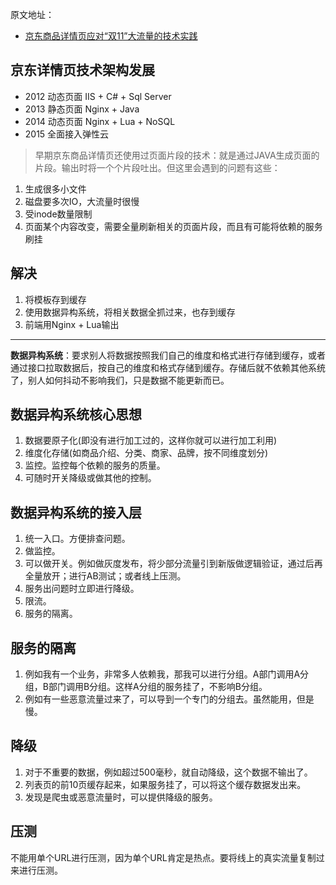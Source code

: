
原文地址：
* [京东商品详情页应对“双11”大流量的技术实践](https://mp.weixin.qq.com/s/ezYqgYPCRe0oNgbn2AE9zA)

## 京东详情页技术架构发展
- 2012  动态页面  IIS + C# + Sql Server
- 2013  静态页面  Nginx + Java
- 2014  动态页面  Nginx + Lua + NoSQL
- 2015  全面接入弹性云


> 早期京东商品详情页还使用过页面片段的技术：就是通过JAVA生成页面的片段。输出时将一个个片段吐出。但这里会遇到的问题有这些：
1. 生成很多小文件
1. 磁盘要多次IO，大流量时很慢
1. 受inode数量限制
1. 页面某个内容改变，需要全量刷新相关的页面片段，而且有可能将依赖的服务刷挂


## 解决
1. 将模板存到缓存
1. 使用数据异构系统，将相关数据全抓过来，也存到缓存
1. 前端用Nginx + Lua输出


---


**数据异构系统**：要求别人将数据按照我们自己的维度和格式进行存储到缓存，或者通过接口拉取数据后，按自己的维度和格式存储到缓存。存储后就不依赖其他系统了，别人如何抖动不影响我们，只是数据不能更新而已。


## 数据异构系统核心思想
1.  数据要原子化(即没有进行加工过的，这样你就可以进行加工利用)
2.  维度化存储(如商品介绍、分类、商家、品牌，按不同维度划分)
3.  监控。监控每个依赖的服务的质量。
4.  可随时开关降级或做其他的控制。


## 数据异构系统的接入层
1.  统一入口。方便排查问题。
2.  做监控。
3.  可以做开关。例如做灰度发布，将少部分流量引到新版做逻辑验证，通过后再全量放开；进行AB测试；或者线上压测。
4.  服务出问题时立即进行降级。
5.  限流。
6.  服务的隔离。


## 服务的隔离
1.  例如我有一个业务，非常多人依赖我，那我可以进行分组。A部门调用A分组，B部门调用B分组。这样A分组的服务挂了，不影响B分组。
2.  例如有一些恶意流量过来了，可以导到一个专门的分组去。虽然能用，但是慢。


## 降级
1.  对于不重要的数据，例如超过500毫秒，就自动降级，这个数据不输出了。
2.  列表页的前10页缓存起来，如果服务挂了，可以将这个缓存数据发出来。
3.  发现是爬虫或恶意流量时，可以提供降级的服务。


## 压测
不能用单个URL进行压测，因为单个URL肯定是热点。要将线上的真实流量复制过来进行压测。
